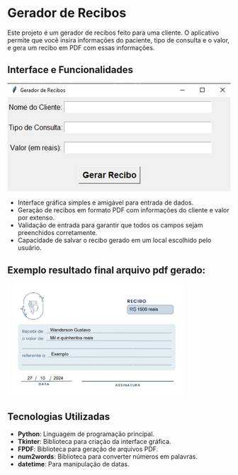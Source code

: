# Gerador de Recibos

Este projeto é um gerador de recibos feito para uma cliente. O aplicativo permite que você insira informações do paciente, tipo de consulta e o valor, e gera um recibo em PDF com essas informações.

## Interface e Funcionalidades

![Interface/ Tkinter](images/reciboimg.PNG)

- Interface gráfica simples e amigável para entrada de dados.
- Geração de recibos em formato PDF com informações do cliente e valor por extenso.
- Validação de entrada para garantir que todos os campos sejam preenchidos corretamente.
- Capacidade de salvar o recibo gerado em um local escolhido pelo usuário.

## Exemplo resultado final arquivo pdf gerado:

<img src="images/reciboresult.PNG" alt="Recibo/ PDF" width="400" />

## Tecnologias Utilizadas

- **Python**: Linguagem de programação principal.
- **Tkinter**: Biblioteca para criação da interface gráfica.
- **FPDF**: Biblioteca para geração de arquivos PDF.
- **num2words**: Biblioteca para converter números em palavras.
- **datetime**: Para manipulação de datas.
